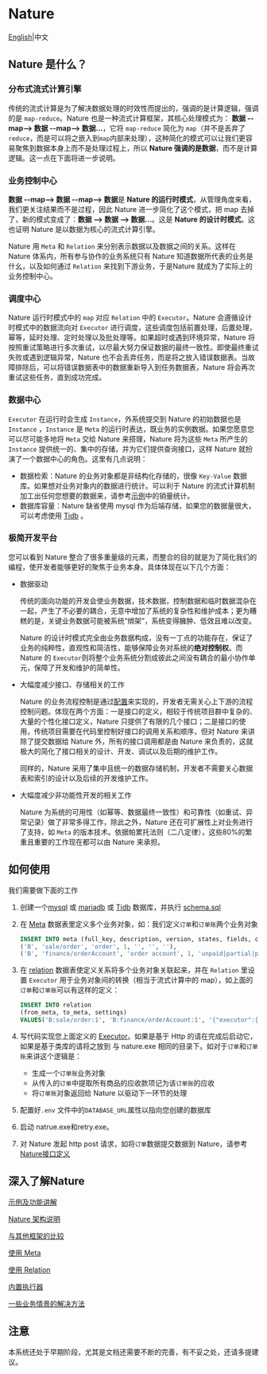 # Nature

[English](README_EN.md)|中文

## Nature 是什么？

### 分布式流式计算引擎

传统的流式计算是为了解决数据处理的时效性而提出的，强调的是计算逻辑，强调的是 `map-reduce`。Nature 也是一种流式计算框架，其核心处理模式为： **数据 --map--> 数据 --map--> 数据...**，它将 `map-reduce` 简化为 `map`（并不是丢弃了`reduce`，而是可以将之嵌入到`map`内部来处理），这种简化的模式可以让我们更容易聚焦到数据本身上而不是处理过程上，所以 **Nature 强调的是数据**，而不是计算逻辑。这一点在下面将进一步说明。

### 业务控制中心

**数据 --map--> 数据 --map--> 数据**是 **Nature 的运行时模式**，从管理角度来看，我们更关注结果而不是过程，因此 Nature 进一步简化了这个模式，把 map 去掉了，新的模式变成了：**数据 --> 数据 --> 数据...**。这是 **Nature 的设计时模式**。这也证明 Nature 是以数据为核心的流式计算引擎。

Nature 用 `Meta` 和 `Relation` 来分别表示数据以及数据之间的关系。这样在 Nature 体系内，所有参与协作的业务系统只有 Nature 知道数据所代表的业务是什幺，以及如何通过 `Relation` 来找到下游业务，于是Nature 就成为了实际上的业务控制中心。

### 调度中心

Nature 运行时模式中的 `map` 对应 `Relation`  中的 `Executor`。Nature 会遵循设计时模式中的数据流向对 `Executor` 进行调度，这些调度包括前置处理，后置处理，幂等，延时处理、定时处理以及批处理等。如果超时或遇到环境异常，Nature 将按照重试策略进行多次重试，以尽最大努力保证数据的最终一致性。即使最终重试失败或遇到逻辑异常，Nature 也不会丢弃任务，而是将之放入错误数据表。当故障排除后，可以将错误数据表中的数据重新导入到任务数据表，Nature 将会再次重试这些任务，直到成功完成。

### 数据中心

`Executor` 在运行时会生成 `Instance`，外系统提交到 Nature 的初始数据也是 `Instance` ，`Instance` 是 `Meta` 的运行时表达，既业务的实例数据。如果您愿意您可以尽可能多地将 `Meta` 交给 Nature 来搭理，Nature 将为这些 `Meta` 所产生的 `Instance` 提供统一的、集中的存储，并为它们提供查询接口，这样 Nature 就扮演了一个数据中心的角色。这里有几点说明：

- 数据检索：Nature 的业务对象都是非结构化存储的，很像 `Key-Value` 数据库。如果想对业务对象内的数据进行统计。可以利于 Nature 的流式计算机制加工出任何您想要的数据来，请参考[示例](https://github.com/llxxbb/Nature-Demo)中的销量统计。
- 数据库容量：Nature 缺省使用 mysql 作为后端存储，如果您的数据量很大，可以考虑使用 [Tidb](https://pingcap.com/en/) 。

### 极简开发平台 

您可以看到 Nature 整合了很多重量级的元素，而整合的目的就是为了简化我们的编程，使开发者能够更好的聚焦于业务本身。具体体现在以下几个方面：

- 数据驱动

  传统的面向功能的开发会使业务数据，技术数据，控制数据和临时数据混杂在一起，产生了不必要的耦合，无意中增加了系统的复杂性和维护成本；更为糟糕的是，关键业务数据可能被系统“绑架”，系统变得臃肿、低效且难以改变。

  Nature 的设计时模式完全由业务数据构成，没有一丁点的功能存在，保证了业务的纯粹性，直观性和简洁性，能够保障业务对系统的**绝对控制权**。而 Nature 的 `Executor`则将整个业务系统分割成彼此之间没有耦合的最小协作单元，保障了开发和维护的简单性。

- 大幅度减少接口、存储相关的工作

  Nature 的业务流程控制是通过[配置](doc/ZH/help/relation.md)来实现的，开发者无需关心上下游的流程控制问题。体现在两个方面：一是接口的定义，相较于传统项目群中复杂的、大量的个性化接口定义，Nature 只提供了有限的几个接口；二是接口的使用，传统项目需要在代码里控制好接口的调用关系和顺序，但对 Nature 来讲除了提交数据给 Nature 外，所有的接口调用都是由 Nature 来负责的，这就极大的简化了接口相关的设计、开发、调试以及后期的维护工作。

  同样的，Nature 采用了集中且统一的数据存储机制，开发者不需要关心数据表和索引的设计以及后续的开发维护工作。

- 大幅度减少非功能性开发的相关工作

  Nature 为系统的可用性（如幂等、数据最终一致性）和可靠性（如重试、异常记录）做了非常多得工作，除此之外，Nature 还在可扩展性上对业务进行了支持，如 `Meta` 的版本技术。依据帕累托法则（二八定律），这些80%的繁重且重要的工作现在都可以由 Nature 来承担。

## 如何使用

我们需要做下面的工作

1. 创建一个[mysql](https://www.mysql.com/) 或 [mariadb](https://mariadb.org/) 或 [Tidb](https://pingcap.com/en/) 数据库，并执行 [schema.sql](shell/schema.sql)

2. 在 [Meta](doc/ZH/help/meta.md) 数据表里定义多个业务对象，如：我们定义`订单`和`订单账`两个业务对象 

   ```sql
   INSERT INTO meta (full_key, description, version, states, fields, config) VALUES
   ('B', 'sale/order', 'order', 1, '', '', ''),
   ('B', 'finance/orderAccount', 'order account', 1, 'unpaid|partial|paid', '', '{"master":"B:sale/order:1"}'); 
   ```

3. 在 [relation](doc/ZH/help/relation.md) 数据表使定义关系将多个业务对象关联起来，并在 `Relation` 里设置 `Executor` 用于业务对象间的转换（相当于流式计算中的 map），如上面的`订单`和`订单账`可以有这样的定义：

   ```sql
   INSERT INTO relation
   (from_meta, to_meta, settings)
   VALUES('B:sale/order:1', 'B:finance/orderAccount:1', '{"executor":{"protocol":"localRust","url":"nature_demo:order_receivable"},"target":{"states":{"add":["unpaid"]}}}');
   ```

4. 写代码实现您上面定义的 [Executor](doc/ZH/help/executor.md)。如果是基于 Http 的请在完成后启动它，如果是基于类库的请将之放到 与 nature.exe 相同的目录下。如对于`订单`和`订单账`来讲这个逻辑是：

   - 生成一个`订单账`业务对象
   - 从传入的`订单`中提取所有商品的应收款项记为该`订单账`的应收
   - 将`订单账`对象返回给 Nature 以驱动下一环节的处理

5. 配置好`.env` 文件中的`DATABASE_URL`属性以指向您创建的数据库

6. 启动 natrue.exe和retry.exe。

7. 对 Nature 发起 http post 请求，如将`订单`数据提交数据到 Nature，请参考[Nature接口定义](doc/ZH/help/nature-interface.md)

## 深入了解Nature

[示例及功能讲解](https://github.com/llxxbb/Nature-Demo)

[Nature 架构说明](doc/ZH/help/architecture.md)

[与其他框架的比较](doc/ZH/compare.md)

[使用 Meta](doc/ZH/help/meta.md)

[使用 Relation](doc/ZH/help/relation.md)

[内置执行器](doc/ZH/help/built-in.md)

[一些业务情景的解决方法](doc/ZH/help/use-case.md)

## 注意

本系统还处于早期阶段，尤其是文档还需要不断的完善，有不妥之处，还请多提建议。